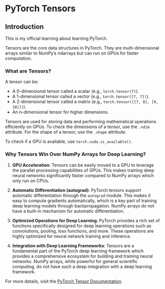 # PyTorch Tensors


## Introduction
This is my official learning about learning PyTorch.   

Tensors are the core data structures in PyTorch. They are multi-dimensional arrays similar to NumPy’s ndarrays but can run on GPUs for faster computation.

### What are Tensors?
A tensor can be:
- A 0-dimensional tensor called a scalar (e.g., `torch.tensor(7)`).
- A 1-dimensional tensor called a vector (e.g., `torch.tensor([7, 7])`).
- A 2-dimensional tensor called a matrix (e.g., `torch.tensor([[7, 8], [9, 10]])`).
- An n-dimensional tensor for higher dimensions.
 
Tensors are used for storing data and performing mathematical operations efficiently on GPUs. To check the dimensions of a tensor, use the `.ndim` attribute. For the shape of a tensor, use the `.shape` attribute.

To check if a GPU is available, use `torch.cuda.is_available()`.

### Why Tensors Win Over NumPy Arrays for Deep Learning?

1. **GPU Acceleration**: Tensors can be easily moved to a GPU to leverage the parallel processing capabilities of GPUs. This makes training deep neural networks significantly faster compared to NumPy arrays which only run on CPUs.

2. **Automatic Differentiation (autograd)**: PyTorch tensors support automatic differentiation through the `autograd` module. This makes it easy to compute gradients automatically, which is a key part of training deep learning models through backpropagation. NumPy arrays do not have a built-in mechanism for automatic differentiation.

3. **Optimized Operations for Deep Learning**: PyTorch provides a rich set of functions specifically designed for deep learning operations such as convolutions, pooling, loss functions, and more. These operations are highly optimized for neural network training and inference.

4. **Integration with Deep Learning Frameworks**: Tensors are a fundamental part of the PyTorch deep learning framework which provides a comprehensive ecosystem for building and training neural networks. NumPy arrays, while powerful for general scientific computing, do not have such a deep integration with a deep learning framework.

For more details, visit the [PyTorch Tensor Documentation](https://docs.pytorch.org/docs/stable/tensors.html).
